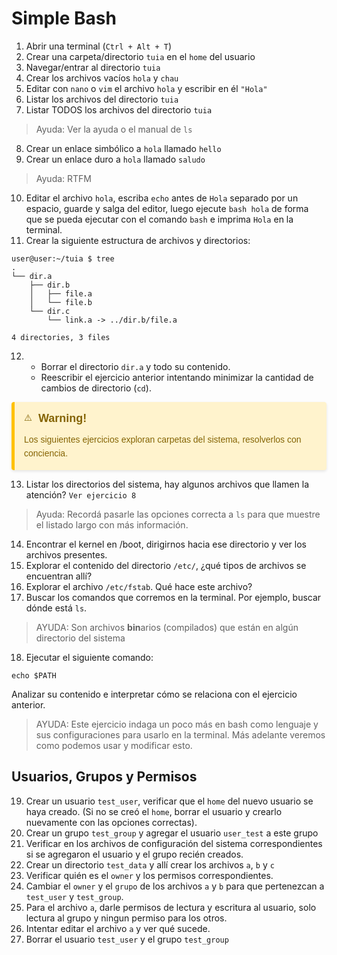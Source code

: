 # Simple Bash

1. Abrir una terminal (`Ctrl + Alt + T`)
2. Crear una carpeta/directorio `tuia` en el `home` del usuario
3. Navegar/entrar al directorio `tuia`
4. Crear los archivos vacíos `hola` y `chau`
5. Editar con `nano` o `vim` el archivo `hola` y escribir en él `"Hola"`
6. Listar los archivos del directorio `tuia`
7. Listar TODOS los archivos del directorio `tuia`
> Ayuda: Ver la ayuda o el manual de `ls`
8. Crear un enlace simbólico a `hola` llamado `hello`
9. Crear un enlace duro a `hola` llamado `saludo`
> Ayuda: RTFM

10. Editar el archivo `hola`, escriba `echo` antes de `Hola` separado por un espacio, guarde y salga del editor, luego ejecute `bash hola` de forma que se pueda ejecutar con el comando `bash` e imprima `Hola` en la terminal. 
11. Crear la siguiente estructura de archivos y directorios:
```
user@user:~/tuia $ tree
.
└── dir.a
    ├── dir.b
    │   ├── file.a
    │   └── file.b
    └── dir.c
        └── link.a -> ../dir.b/file.a

4 directories, 3 files 
```
12.
    * Borrar el directorio `dir.a` y todo su contenido.
    * Reescribir el ejercicio anterior intentando minimizar la cantidad de cambios de directorio (`cd`).

<div style="
    background-color: #fff3cd; 
    border-left: 5px solid #ffc107; 
    color: #856404; 
    padding: 15px; 
    margin: 10px 0; 
    border-radius: 4px; 
    box-shadow: 0 2px 4px rgba(0,0,0,0.1);
    font-family: Arial, sans-serif;
">
    <div style="
        display: flex; 
        align-items: center; 
        margin-bottom: 10px;
    ">
        ⚠️ <strong style="
            font-size: 18px; 
            color: #856404;
            margin-left: 10px;
        ">Warning!</strong>
    </div>
    <p style="
        margin: 0; 
        line-height: 1.6;
    ">Los siguientes ejercicios exploran carpetas del sistema, resolverlos con conciencia.</p>
</div>

13. Listar los directorios del sistema, hay algunos archivos que llamen la atención? `Ver ejercicio 8`
> Ayuda: Recordá pasarle las opciones correcta a `ls` para que muestre el listado largo con más información.
14. Encontrar el kernel en /boot, dirigirnos hacia ese directorio y ver los archivos presentes.
15. Explorar el contenido del directorio `/etc/`, ¿qué tipos de archivos se encuentran allí?
16. Explorar el archivo `/etc/fstab`. Qué hace este archivo?
17. Buscar los comandos que corremos en la terminal. Por ejemplo, buscar dónde está `ls`.
> AYUDA: Son archivos **bin**arios (compilados) que están en algún directorio del sistema
18. Ejecutar el siguiente comando:
```
echo $PATH
```
Analizar su contenido e interpretar cómo se relaciona con el ejercicio anterior.
> AYUDA: Este ejercicio indaga un poco más en bash como lenguaje y sus configuraciones para usarlo en la terminal. Más adelante veremos como podemos usar y modificar esto.

## Usuarios, Grupos y Permisos

19. Crear un usuario `test_user`, verificar que el `home` del nuevo usuario se haya creado. (Si no se creó el `home`, borrar el usuario y crearlo nuevamente con las opciones correctas).
21. Crear un grupo `test_group` y agregar el usuario `user_test` a este grupo
22. Verificar en los archivos de configuración del sistema correspondientes si se agregaron el usuario y el grupo recién creados.
23. Crear un directorio `test_data` y allí crear los archivos `a`, `b` y `c`
24. Verificar quién es el `owner` y los permisos correspondientes.
25. Cambiar el `owner` y el `grupo` de los archivos `a` y `b` para que pertenezcan a `test_user` y `test_group`.
26. Para el archivo `a`, darle permisos de lectura y escritura al usuario, solo lectura al grupo y ningun permiso para los otros.
27. Intentar editar el archivo `a` y ver qué sucede.
28. Borrar el usuario `test_user` y el grupo `test_group`
